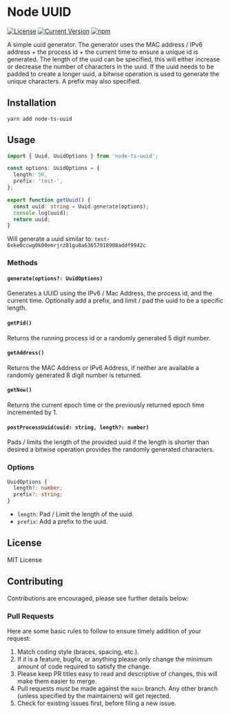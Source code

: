 # Node UUID

[![License][license-image]][license-url]
[![Current Version](https://img.shields.io/npm/v/node-ts-uuid.svg)](https://www.npmjs.com/package/node-ts-uuid)
[![npm](https://img.shields.io/npm/dw/node-ts-uuid.svg)](https://www.npmjs.com/package/node-ts-uuid)

[license-url]: https://opensource.org/licenses/MIT
[license-image]: https://img.shields.io/npm/l/make-coverage-badge.svg

A simple uuid generator. The generator uses the MAC address / IPv6 address + the process id + the
current time to ensure a unique id is generated. The length of the uuid can be specified, this will
either increase or decrease the number of characters in the uuid. If the uuid needs to be padded to
create a longer uuid, a bitwise operation is used to generate the unique characters. A prefix may
also specified.

## Installation

`yarn add node-ts-uuid`

## Usage

```typescript
import { Uuid, UuidOptions } from 'node-ts-uuid';

const options: UuidOptions = {
  length: 50,
  prefix: 'test-',
};

export function getUuid() {
  const uuid: string = Uuid.generate(options);
  console.log(uuid);
  return uuid;
}
```

Will generate a uuid similar to: `test-6xke0ccwg0k00emrjrz81gu8a63657918908addf9942c`

### Methods

#### `generate(options?: UuidOptions)`

Generates a UUID using the IPv6 / Mac Address, the process id, and the current time. Optionally add
a prefix, and limit / pad the uuid to be a specific length.

#### `getPid()`

Returns the running process id or a randomly generated 5 digit number.

#### `getAddress()`

Returns the MAC Address or IPv6 Address, if neither are available a randomly generated 8 digit
number is returned.

#### `getNow()`

Returns the current epoch time or the previously returned epoch time incremented by 1.

#### `postProcessUuid(uuid: string, length?: number)`

Pads / limits the length of the provided uuid if the length is shorter than desired a bitwise
operation provides the randomly generated characters.

### Options

```typescript
UuidOptions {
  length?: number;
  prefix?: string;
}
```

- `length`: Pad / Limit the length of the uuid.
- `prefix`: Add a prefix to the uuid.

## License

MIT License

## Contributing

Contributions are encouraged, please see further details below:

### Pull Requests

Here are some basic rules to follow to ensure timely addition of your request:

1. Match coding style (braces, spacing, etc.).
2. If it is a feature, bugfix, or anything please only change the minimum amount of code required to
   satisfy the change.
3. Please keep PR titles easy to read and descriptive of changes, this will make them easier to
   merge.
4. Pull requests _must_ be made against the `main` branch. Any other branch (unless specified by the
   maintainers) will get rejected.
5. Check for existing issues first, before filing a new issue.
